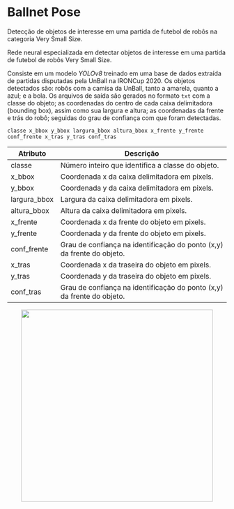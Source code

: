 # Ballnet Pose
Detecção de objetos de interesse em uma partida de futebol de robôs na categoria Very Small Size.

Rede neural especializada em detectar objetos de interesse em uma partida de futebol de robôs Very Small Size. 

Consiste em um modelo <em>YOLOv8</em> treinado em uma base de dados extraída de partidas disputadas pela UnBall na IRONCup 2020. Os objetos detectados são: robôs com a camisa da UnBall, tanto a amarela, quanto a azul; e a bola. Os arquivos de saída são gerados no formato ```txt``` com a classe do objeto; as coordenadas do centro de cada caixa delimitadora (bounding box), assim como sua largura e altura; as coordenadas da frente e trás do robô; seguidas do grau de confiança com que foram detectadas.
  ```
  classe x_bbox y_bbox largura_bbox altura_bbox x_frente y_frente conf_frente x_tras y_tras conf_tras
  ```
  
  | Atributo     | Descrição                                                              |
  |--------------|------------------------------------------------------------------------|
  | classe       | Número inteiro que identifica a classe do objeto.                      |
  | x_bbox       | Coordenada x da caixa delimitadora em pixels.                          |
  | y_bbox       | Coordenada y da caixa delimitadora em pixels.                          |
  | largura_bbox | Largura da caixa delimitadora em pixels.                               |
  | altura_bbox  | Altura da caixa delimitadora em pixels.                                |
  | x_frente     | Coordenada x da frente do objeto em pixels.                            |
  | y_frente     | Coordenada y da frente do objeto em pixels.                            |
  | conf_frente  | Grau de confiança na identificação do ponto (x,y) da frente do objeto. |
  | x_tras       | Coordenada x da traseira do objeto em pixels.                          |
  | y_tras       | Coordenada y da traseira do objeto em pixels.                          |
  | conf_tras    | Grau de confiança na identificação do ponto (x,y) da frente do objeto. |


<p align="center">
  <img style="height: 440px" src="https://github.com/user-attachments/assets/f30c9ef4-4675-42f9-8736-ca095a7c00f1" />
</p>
